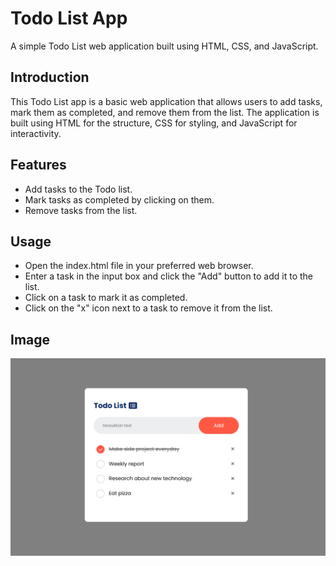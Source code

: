 # Todo List App
A simple Todo List web application built using HTML, CSS, and JavaScript.

## Introduction
This Todo List app is a basic web application that allows users to add tasks, mark them as completed, and remove them from the list. The application is built using HTML for the structure, CSS for styling, and JavaScript for interactivity.

## Features
- Add tasks to the Todo list.
- Mark tasks as completed by clicking on them.
- Remove tasks from the list.

## Usage
- Open the index.html file in your preferred web browser.
- Enter a task in the input box and click the "Add" button to add it to the list.
- Click on a task to mark it as completed.
- Click on the "x" icon next to a task to remove it from the list.

## Image
![img 1](images/showcase.png)